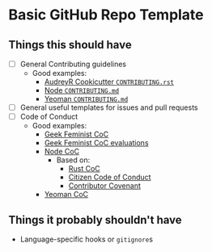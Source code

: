 # Basic GitHub Repo Template

## Things this should have

- [ ] General Contributing guidelines
  - Good examples:
    - [AudreyR Cookicutter `CONTRIBUTING.rst`](https://github.com/audreyr/cookiecutter/blob/master/CONTRIBUTING.rst)
    - [Node `CONTRIBUTING.md`](https://github.com/nodejs/node/blob/master/CONTRIBUTING.md)
    - [Yeoman `CONTRIBUTING.md`](https://github.com/yeoman/yeoman/blob/master/contributing.md)
- [ ] General useful templates for issues and pull requests
- [ ] Code of Conduct
  - Good examples:
    - [Geek Feminist CoC](http://geekfeminism.org/about/code-of-conduct/)
    - [Geek Feminist CoC evaluations](http://geekfeminism.wikia.com/wiki/Code_of_conduct_evaluations)
    - [Node CoC](https://github.com/nodejs/node/blob/master/CODE_OF_CONDUCT.md)
      - Based on:
        - [Rust CoC](https://www.rust-lang.org/conduct.html)
        - [Citizen Code of Conduct](http://citizencodeofconduct.org/)
        - [Contributor Covenant](http://contributor-covenant.org/version/1/3/0/)
    - [Yeoman CoC](https://github.com/yeoman/yeoman/blob/master/code-of-conduct.md)

## Things it probably shouldn't have

- Language-specific hooks or `gitignore`s
